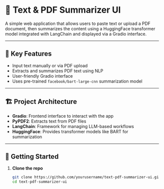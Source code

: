 # 📝 Text & PDF Summarizer UI

A simple web application that allows users to paste text or upload a PDF document, then summarizes the content using a HuggingFace transformer model integrated with LangChain and displayed via a Gradio interface.

---

## 🚀 Key Features

- Input text manually or via PDF upload
- Extracts and summarizes PDF text using NLP
- User-friendly Gradio interface
- Uses pre-trained `facebook/bart-large-cnn` summarization model

---

## 🏗️ Project Architecture

- **Gradio**: Frontend interface to interact with the app
- **PyPDF2**: Extracts text from PDF files
- **LangChain**: Framework for managing LLM-based workflows
- **HuggingFace**: Provides transformer models like BART for summarization

---

## 🔧 Getting Started

1. **Clone the repo**
   ```bash
   git clone https://github.com/yourusername/text-pdf-summarizer-ui.git
   cd text-pdf-summarizer-ui
